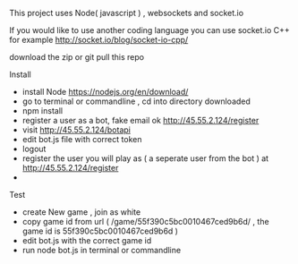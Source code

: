 This project uses Node( javascript ) , websockets and socket.io

If you would like to use another coding language you can use socket.io
C++ for example http://socket.io/blog/socket-io-cpp/

download the zip or git pull this repo

Install
- install Node https://nodejs.org/en/download/
- go to terminal or commandline , cd into directory downloaded
- npm install
- register a user as a bot, fake email ok http://45.55.2.124/register
- visit http://45.55.2.124/botapi
- edit bot.js file with correct token
- logout
- register the user you will play as ( a seperate user from the bot ) at http://45.55.2.124/register
-
Test
- create New game , join as white
- copy game id from url ( /game/55f390c5bc0010467ced9b6d/ , the game id is 55f390c5bc0010467ced9b6d )
- edit bot.js with the correct game id
- run node bot.js in terminal or commandline
